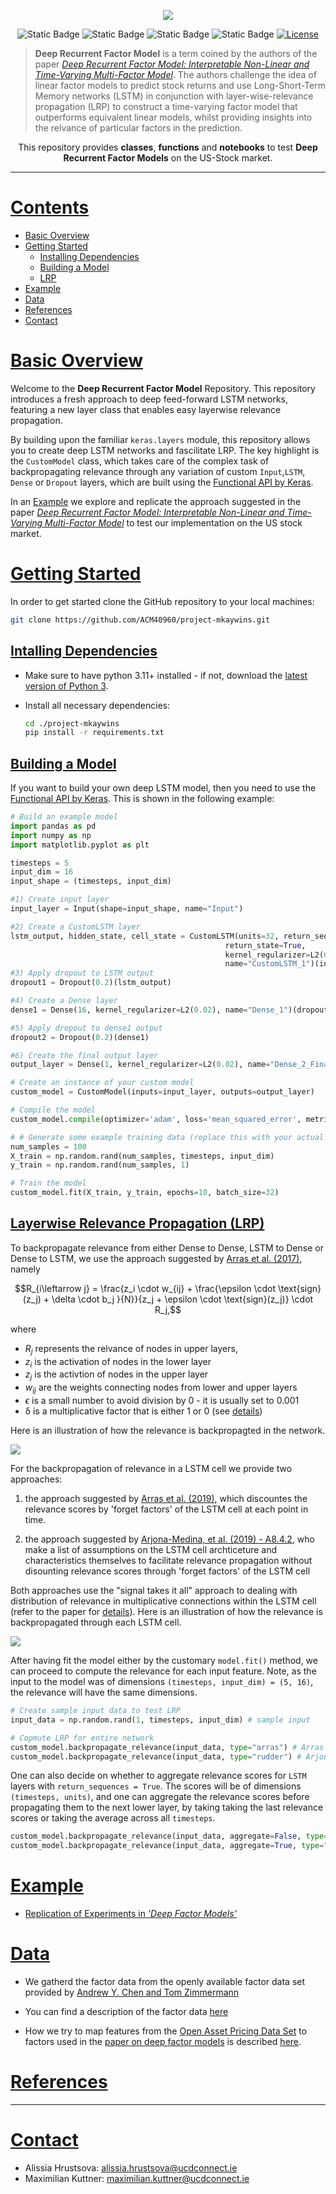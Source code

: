 <p align="center"><img width=% src="./static/images/readme/Logo.png" style="margin-bottom=0px"></p>
<div align="center">

![Static Badge](https://img.shields.io/badge/Python-3.11-green?style=flat-square&logo=python&logoColor=%23fff)
![Static Badge](https://img.shields.io/badge/Jupyter-1.0-green?style=flat-square&logo=jupyter&logoColor=%23fff)
![Static Badge](https://img.shields.io/badge/Tensorflow-2.13.0-orange?style=flat-square&logo=tensorflow&logoColor=%23fff)
![Static Badge](https://img.shields.io/badge/Keras-2.13.1-red?style=flat-square&logo=keras&logoColor=%23fff)
[![License](https://img.shields.io/badge/license-MIT-red?style=flat-square)](./License)

</div>


> **Deep Recurrent Factor Model** is a term coined by the authors of the paper [*Deep Recurrent Factor Model: Interpretable Non-Linear and Time-Varying
Multi-Factor Model*](https://arxiv.org/pdf/1901.11493.pdf). The authors challenge the idea of linear factor models to predict stock returns and use Long-Short-Term Memory networks (LSTM) in conjunction with layer-wise-relevance propagation (LRP) to construct a time-varying factor model that outperforms equivalent linear models, whilst providing insights into the relvance of particular factors in the prediction.



<div align=center>
This repository provides <b>classes</b>, <b>functions</b> and <b>notebooks</b>
to test <b>Deep Recurrent Factor Models</b> on the US-Stock market.
</div>

---

  

# [Contents](#contents)
 - [Basic Overview](#basic-overview)
 - [Getting Started](#getting-started) 
    - [Installing Dependencies](#intalling-dependencies)
    - [Building a Model](#build-a-model)
    - [LRP](#lrp)
 - [Example](#example)
 - [Data](#data)
 - [References](#references)
 - [Contact](#contact)


# [Basic Overview](#basic-overview)
Welcome to the **Deep Recurrent Factor Model** Repository. This repository introduces a fresh approach to deep feed-forward LSTM networks, featuring a new layer class that enables easy layerwise relevance propagation. 

By building upon the familiar `keras.layers` module, this repository allows you to create deep LSTM networks and fascilitate LRP.
The key highlight is the `CustomModel` class, which takes care of the complex task of backpropagating relevance through any variation of custom `Input`,`LSTM`, 
`Dense` or `Dropout` layers, which are built using the [Functional API by Keras](https://keras.io/guides/functional_api/). 

 In an [Example](#example) we explore and replicate the approach suggested in the paper [*Deep Recurrent Factor Model: Interpretable Non-Linear and Time-Varying Multi-Factor Model*](https://arxiv.org/pdf/1901.11493.pdf) to test our implementation on the US stock market.


# [Getting Started](#getting-started)

In order to get started clone the GitHub repository to your local machines:
```bash
git clone https://github.com/ACM40960/project-mkaywins.git
```

## [Intalling Dependencies](#intalling-dependencies)
- Make sure to have python 3.11+ installed - if not, download the  [latest version of Python 3](https://www.python.org/downloads/).

- Install all necessary dependencies:

    ```bash
    cd ./project-mkaywins
    pip install -r requirements.txt
    ```

## [Building a Model](#build-a-model)

If you want to build your own deep LSTM model, then you need to 
use the [Functional API by Keras](https://keras.io/guides/functional_api/). This is shown in the following example:

```python
# Build an example model
import pandas as pd
import numpy as np
import matplotlib.pyplot as plt

timesteps = 5
input_dim = 16
input_shape = (timesteps, input_dim)

#1) Create input layer
input_layer = Input(shape=input_shape, name="Input")

#2) Create a CustomLSTM layer
lstm_output, hidden_state, cell_state = CustomLSTM(units=32, return_sequences=False,
                                                return_state=True,
                                                kernel_regularizer=L2(0.02),
                                                name="CustomLSTM_1")(input_layer)
#3) Apply dropout to LSTM output
dropout1 = Dropout(0.2)(lstm_output)

#4) Create a Dense layer
dense1 = Dense(16, kernel_regularizer=L2(0.02), name="Dense_1")(dropout1)

#5) Apply dropout to dense1 output
dropout2 = Dropout(0.2)(dense1)

#6) Create the final output layer
output_layer = Dense(1, kernel_regularizer=L2(0.02), name="Dense_2_Final")(dropout2)

# Create an instance of your custom model
custom_model = CustomModel(inputs=input_layer, outputs=output_layer)

# Compile the model
custom_model.compile(optimizer='adam', loss='mean_squared_error', metrics=['mae'])

# # Generate some example training data (replace this with your actual data)
num_samples = 100
X_train = np.random.rand(num_samples, timesteps, input_dim)
y_train = np.random.rand(num_samples, 1)

# Train the model
custom_model.fit(X_train, y_train, epochs=10, batch_size=32)

```

## [Layerwise Relevance Propagation (LRP)](#lrp)

To backpropagate relevance from either Dense to Dense, LSTM to Dense or Dense to LSTM, we use the approach suggested by [Arras et al. (2017)](https://arxiv.org/abs/1706.07206), namely 

```math
R_{i\leftarrow j} = \frac{z_i \cdot w_{ij} + \frac{\epsilon \cdot \text{sign}(z_j) + \delta \cdot b_j }{N}}{z_j + \epsilon \cdot \text{sign}(z_j)} \cdot R_j,
```

where 
- $R_j$ represents the relvance of nodes in upper layers, 
- $z_i$ is the activation of nodes in the lower layer
- $z_j$ is the activtion of nodes in the upper layer
- $w_{ij}$ are the weights connecting nodes from lower and upper layers
- $\epsilon$ is a small number to avoid division by 0 - it is usually set to 0.001
- δ is a multiplicative factor that is either 1 or 0 (see [details](https://arxiv.org/abs/1706.07206))

Here is an illustration of how the relevance is backpropagted in the network.

![](./static/images/readme/linearerem-1.jpg)


For the backpropagation of relevance in a LSTM cell we provide two approaches:

1. the approach suggested by [Arras et al. (2019)](https://arxiv.org/pdf/1909.12114.pdf), which discountes the relevance scores by 'forget factors' of the LSTM cell at each point in time.

2. the approach suggested by [Arjona-Medina, et al. (2019) - A8.4.2](https://arxiv.org/pdf/1806.07857.pdf), who make a list of assumptions on the LSTM cell archticeture and characteristics themselves to facilitate relevance propagation without disounting relevance scores through 'forget factors' of the LSTM cell

Both approaches use the "signal takes it all" approach to dealing with distribution of relevance in multiplicative connections within the LSTM cell (refer to the paper for [details](https://arxiv.org/pdf/1909.12114.pdf)). Here is an illustration of how the relevance is backpropagated through each LSTM cell.

![](./static/images/readme/lstmlrp-2.jpg)

After having fit the model either by the customary `model.fit()` method, we can proceed to compute the relevance for each input feature. Note, as the input to the model was of dimensions `(timesteps, input_dim) = (5, 16)`, the relevance will have the same dimensions.



```python
# Create sample input data to test LRP
input_data = np.random.rand(1, timesteps, input_dim) # sample input

# Copmute LRP for entire network
custom_model.backpropagate_relevance(input_data, type="arras") # Arras et al. (2019)
custom_model.backpropagate_relevance(input_data, type="rudder") # Arjona-Medina, et al. (2019)
```

One can also decide on whether to aggregate relevance scores for `LSTM` layers with 
`return_sequences = True`. The scores will be of dimensions `(timesteps, units)`,
and one can aggregate the relevance scores before propagating them to the next lower layer, by taking taking the last relevance scores or taking the average across all 
`timesteps`.

```python
custom_model.backpropagate_relevance(input_data, aggregate=False, type="arras") 
custom_model.backpropagate_relevance(input_data, aggregate=True, type="rudder")
```


# [Example](#example)

- [Replication of Experiments in <i>'Deep Factor Models'</i>](./Notebooks/DeepFactorModels.ipynb)
# [Data](#data)

- We gatherd the factor data from the openly available factor data set provided by [Andrew Y. Chen and Tom Zimmermann](https://www.openassetpricing.com/data/)

-  You can find a description of the factor data [here](https://docs.google.com/spreadsheets/d/1WLiuWh4Uq_0wK230yXpczsb_PON0z91e_TAcUtb0rkU/edit?pli=1#gid=312865186)

- How we try to map features from the [Open Asset Pricing Data Set](https://www.openassetpricing.com/data/) to factors used in the [paper on deep factor models]((https://arxiv.org/pdf/1901.11493.pdf)) is described [here](./static/Data/FactorDescription.md).

# [References](#references)




---

# [Contact](#contact)

- Alissia Hrustsova:  alissia.hrustsova@ucdconnect.ie
- Maximilian Kuttner: maximilian.kuttner@ucdconnect.ie
